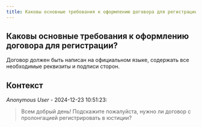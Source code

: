 ```yaml
---
title: Каковы основные требования к оформлению договора для регистрации?
---
```


## Каковы основные требования к оформлению договора для регистрации?

Договор должен быть написан на официальном языке, содержать все необходимые реквизиты и подписи сторон.

## Контекст

_Anonymous User_ - 2024-12-23 10:51:23:

> Всем добрый день! Подскажите пожалуйста, нужно ли договор с пролонгацией регистрировать в юстиции?
